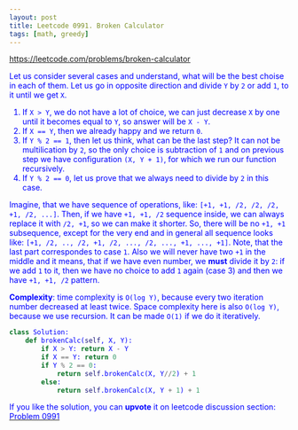 ```yaml
---
layout: post
title: Leetcode 0991. Broken Calculator
tags: [math, greedy]
---
```


<a href="https://leetcode.com/problems/broken-calculator"> <font color = blue>https://leetcode.com/problems/broken-calculator

Let us consider several cases and understand, what will be the best choise in each of them. Let us go in opposite direction and divide `Y` by `2` or add `1`, to it until we get `X`.

1. If `X > Y`, we do not have a lot of choice, we can just decrease `X` by one until it becomes equal to `Y`, so answer will be `X - Y`.
2. If `X == Y`, then we already happy and we return `0`.
3. If `Y % 2 == 1`, then let us think, what can be the last step? It can not be multilication by `2`, so the only choice is subtraction of `1` and on previous step we have configuration `(X, Y + 1)`, for which we run our function recursively.
4. If `Y % 2 == 0`, let us prove that we always need to divide by `2` in this case. 

Imagine, that we have sequence of operations, like: `[+1, +1, /2, /2, /2, +1, /2, ...]`. Then, if we have `+1, +1, /2` sequence inside, we can always replace it with `/2, +1`, so we can make it shorter. So, there will be no `+1, +1` subsequence, except for the very end and in general all sequence looks like: `[+1, /2, .., /2, +1, /2, ..., /2, ..., +1, ..., +1]`. Note, that the last part correspondes to case `1`. Also we will never have two `+1` in the middle and it means, that if we have even number, we **must** divide it by `2`: if we add `1` to it, then we have no choice to add `1` again (case 3) and then we have `+1, +1, /2` pattern.

**Complexity**: time complexity is `O(log Y)`, because every two iteration number decreased at least twice. Space complexity here is also `O(log Y)`, because we use recursion. It can be made `O(1)` if we do it iteratively.

```python
class Solution:
    def brokenCalc(self, X, Y):
        if X > Y: return X - Y
        if X == Y: return 0
        if Y % 2 == 0:
            return self.brokenCalc(X, Y//2) + 1
        else:
            return self.brokenCalc(X, Y + 1) + 1
```

If you like the solution, you can **upvote** it on leetcode discussion section:<a href="https://leetcode.com/problems/broken-calculator/discuss/1076046/python-greedy-solution-explained"> <font color = blue>Problem 0991
